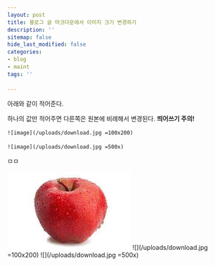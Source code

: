 ```yaml
---
layout: post
title: 블로그 글 마크다운에서 이미지 크기 변경하기
description: ''
sitemap: false
hide_last_modified: false
categories:
- blog
- maint
tags: ''

---
```

아래와 같이 적어준다.

하나의 값만 적어주면 다른쪽은 원본에 비례해서 변경된다.
**띄어쓰기 주의!**

    ![image](/uploads/download.jpg =100x200)
    
    ![image](/uploads/download.jpg =500x)

ㅁㅁ

![](/uploads/download.jpg)
![](/uploads/download.jpg =100x200)
![](/uploads/download.jpg =500x)